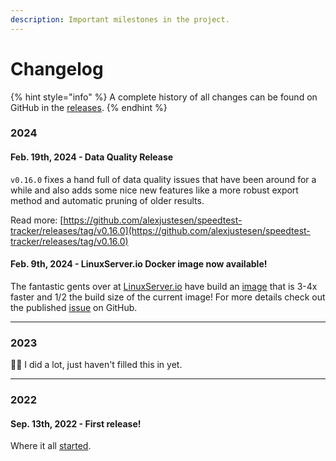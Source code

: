 ```yaml
---
description: Important milestones in the project.
---
```


# Changelog

{% hint style="info" %}
A complete history of all changes can be found on GitHub in the [releases](https://github.com/alexjustesen/speedtest-tracker/releases).
{% endhint %}

### 2024

#### Feb. 19th, 2024 - Data Quality Release

`v0.16.0` fixes a hand full of data quality issues that have been around for a while and also adds some nice new features like a more robust export method and automatic pruning of older results.

Read more: [https://github.com/alexjustesen/speedtest-tracker/releases/tag/v0.16.0](https://github.com/alexjustesen/speedtest-tracker/releases/tag/v0.16.0)

#### Feb. 9th, 2024 - LinuxServer.io Docker image now available!

The fantastic gents over at [LinuxServer.io](https://www.linuxserver.io/) have build an [image](https://fleet.linuxserver.io/image?name=linuxserver/speedtest-tracker) that is 3-4x faster and 1/2 the build size of the current image! For more details check out the published [issue](https://github.com/alexjustesen/speedtest-tracker/issues/1117) on GitHub.

***

### 2023

🤷‍♂️ I did a lot, just haven't filled this in yet.

***

### 2022

#### Sep. 13th, 2022 - First release!

Where it all [started](https://github.com/alexjustesen/speedtest-tracker/releases/tag/v0.1.0-alpha.1).
